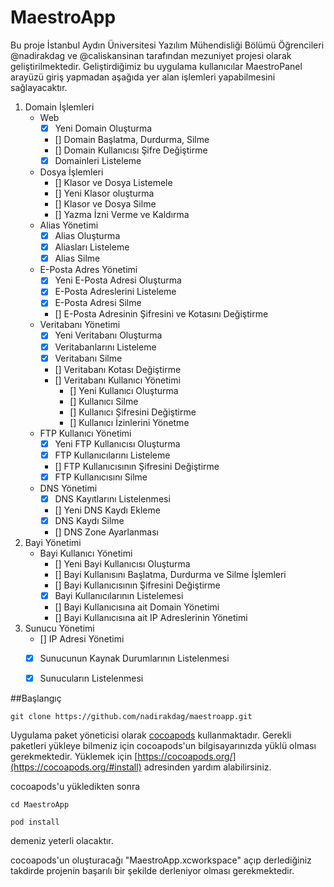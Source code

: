 # MaestroApp
Bu proje İstanbul Aydın Üniversitesi Yazılım Mühendisliği Bölümü Öğrencileri @nadirakdag ve @caliskansinan tarafından mezuniyet projesi olarak geliştirilmektedir.
Geliştirdiğimiz bu uygulama kullanıcılar MaestroPanel arayüzü giriş yapmadan aşağıda yer alan işlemleri yapabilmesini sağlayacaktır. 

1.  Domain İşlemleri
    -   Web
        *  [x] Yeni Domain Oluşturma 
        *  [] Domain Başlatma, Durdurma, Silme
        *  [] Domain Kullanıcısı Şifre Değiştirme
        *  [x] Domainleri Listeleme 
    -   Dosya İşlemleri
        *  [] Klasor ve Dosya Listemele
        *  [] Yeni Klasor oluşturma
        *  [] Klasor ve Dosya Silme
        *  [] Yazma İzni Verme ve Kaldırma
    -   Alias Yönetimi
        *  [x] Alias Oluşturma 
        *  [x] Aliasları Listeleme 
        *  [x] Alias Silme 
    -   E-Posta Adres Yönetimi
        *   [x] Yeni E-Posta Adresi Oluşturma 
        *   [x] E-Posta Adreslerini Listeleme 
        *   [x] E-Posta Adresi Silme 
        *   []  E-Posta Adresinin Şifresini ve Kotasını Değiştirme
    -   Veritabanı Yönetimi
        *   [x] Yeni Veritabanı Oluşturma  
        *   [x] Veritabanlarını Listeleme  
        *   [x] Veritabanı Silme  
        *   [] Veritabanı Kotası Değiştirme
        *   [] Veritabanı Kullanıcı Yönetimi
            *  [] Yeni Kullanıcı Oluşturma
            *  [] Kullanıcı Silme
            *  [] Kullanıcı Şifresini Değiştirme
            *  [] Kullanıcı İzinlerini Yönetme
    -   FTP Kullanıcı Yönetimi
        *   [x] Yeni FTP Kullanıcısı Oluşturma  
        *   [x] FTP Kullanıcılarını Listeleme  
        *   [] FTP Kullanıcısının Şifresini Değiştirme 
        *   [x] FTP Kullanıcısını Silme  
    -   DNS Yönetimi
        *   [x] DNS Kayıtlarını Listelenmesi  
        *   [] Yeni DNS Kaydı Ekleme
        *   [x] DNS Kaydı Silme  
        *   [] DNS Zone Ayarlanması
2.  Bayi Yönetimi
    -   Bayi Kullanıcı Yönetimi
        *   [] Yeni Bayi Kullanıcısı Oluşturma
        *   [] Bayi Kullanısını Başlatma, Durdurma ve Silme İşlemleri
        *   [] Bayi Kullanıcısının Şifresini Değiştirme
        *   [x] Bayi Kullanıcılarının Listelemesi  
        *   [] Bayi Kullanıcısına ait Domain Yönetimi
        *   [] Bayi Kullanıcısına ait IP Adreslerinin Yönetimi
3. Sunucu Yönetimi
    -   [] IP Adresi Yönetimi
    -   [x] Sunucunun Kaynak Durumlarının Listelenmesi  
    -   [x] Sunucuların Listelenmesi  


##Başlangıç

``` git clone https://github.com/nadirakdag/maestroapp.git ```

Uygulama paket yöneticisi olarak [cocoapods](https://cocoapods.org/) kullanmaktadır. Gerekli paketleri yükleye bilmeniz için cocoapods'un bilgisayarınızda yüklü olması gerekmektedir. Yüklemek için [https://cocoapods.org/](https://cocoapods.org/#install) adresinden yardım alabilirsiniz. 

cocoapods'u yükledikten sonra 

``` cd MaestroApp ```

``` pod install ```

demeniz yeterli olacaktır.

cocoapods'un oluşturacağı "MaestroApp.xcworkspace" açıp derlediğiniz takdirde projenin başarılı bir şekilde derleniyor olması gerekmektedir.